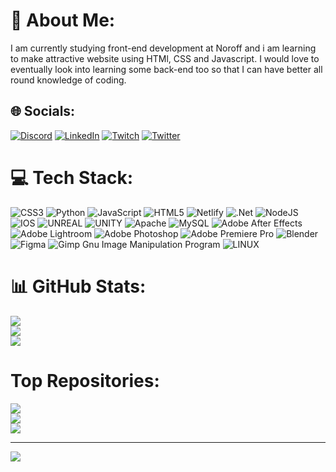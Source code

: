 # 💫 About Me:
I am currently studying front-end development at Noroff and i am learning to make attractive website using HTMl, CSS and Javascript. I would love to eventually look into learning some back-end too so that I can have  better all round knowledge of coding.


## 🌐 Socials:
[![Discord](https://img.shields.io/badge/Discord-%237289DA.svg?logo=discord&logoColor=white)](https://discord.gg/Chrissebah#9770) [![LinkedIn](https://img.shields.io/badge/LinkedIn-%230077B5.svg?logo=linkedin&logoColor=white)](https://linkedin.com/in/https://www.linkedin.com/in/christian-g-33443213b/) [![Twitch](https://img.shields.io/badge/Twitch-%239146FF.svg?logo=Twitch&logoColor=white)](https://twitch.tv/Chrissebah) [![Twitter](https://img.shields.io/badge/Twitter-%231DA1F2.svg?logo=Twitter&logoColor=white)](https://twitter.com/Chrissebah) 

# 💻 Tech Stack:
![CSS3](https://img.shields.io/badge/css3-%231572B6.svg?style=for-the-badge&logo=css3&logoColor=white) ![Python](https://img.shields.io/badge/python-3670A0?style=for-the-badge&logo=python&logoColor=ffdd54) ![JavaScript](https://img.shields.io/badge/javascript-%23323330.svg?style=for-the-badge&logo=javascript&logoColor=%23F7DF1E) ![HTML5](https://img.shields.io/badge/html5-%23E34F26.svg?style=for-the-badge&logo=html5&logoColor=white) ![Netlify](https://img.shields.io/badge/netlify-%23000000.svg?style=for-the-badge&logo=netlify&logoColor=#00C7B7) ![.Net](https://img.shields.io/badge/.NET-5C2D91?style=for-the-badge&logo=.net&logoColor=white) ![NodeJS](https://img.shields.io/badge/node.js-6DA55F?style=for-the-badge&logo=node.js&logoColor=white) ![IOS](https://img.shields.io/badge/IOS-%2320232a.svg?style=for-the-badge&logo=apple&logoColor=white) ![UNREAL](https://img.shields.io/badge/unreal-%2320232a.svg?style=for-the-badge&logo=unreal-engine&logoColor=white) ![UNITY](https://img.shields.io/badge/Unity-%2320232a.svg?style=for-the-badge&logo=unity&logoColor=white) ![Apache](https://img.shields.io/badge/apache-%23D42029.svg?style=for-the-badge&logo=apache&logoColor=white) ![MySQL](https://img.shields.io/badge/mysql-%2300f.svg?style=for-the-badge&logo=mysql&logoColor=white) ![Adobe After Effects](https://img.shields.io/badge/Adobe%20After%20Effects-9999FF.svg?style=for-the-badge&logo=Adobe%20After%20Effects&logoColor=white) ![Adobe Lightroom](https://img.shields.io/badge/Adobe%20Lightroom-31A8FF.svg?style=for-the-badge&logo=Adobe%20Lightroom&logoColor=white) ![Adobe Photoshop](https://img.shields.io/badge/adobephotoshop-%2331A8FF.svg?style=for-the-badge&logo=adobephotoshop&logoColor=white) ![Adobe Premiere Pro](https://img.shields.io/badge/Adobe%20Premiere%20Pro-9999FF.svg?style=for-the-badge&logo=Adobe%20Premiere%20Pro&logoColor=white) ![Blender](https://img.shields.io/badge/blender-%23F5792A.svg?style=for-the-badge&logo=blender&logoColor=white) 	![Figma](https://img.shields.io/badge/figma-%23F24E1E.svg?style=for-the-badge&logo=figma&logoColor=white) ![Gimp Gnu Image Manipulation Program](https://img.shields.io/badge/Gimp-657D8B?style=for-the-badge&logo=gimp&logoColor=FFFFFF) ![LINUX](https://img.shields.io/badge/Linux-FCC624?style=for-the-badge&logo=linux&logoColor=black)
# 📊 GitHub Stats:
![](https://github-readme-stats.vercel.app/api?username=chrissebah&theme=dark&hide_border=false&include_all_commits=true&count_private=false)<br/>
![](https://github-readme-streak-stats.herokuapp.com/?user=chrissebah&theme=dark&hide_border=false)<br/>
![](https://github-readme-stats.vercel.app/api/top-langs/?username=chrissebah&theme=dark&hide_border=false&include_all_commits=true&count_private=false&layout=compact)

# Top Repositories:
![](https://github.com/Chrissebah/Cross-Course-Assignment-HTML-CSS)<br/>
![](https://github.com/Chrissebah/SemesterProject-1)<br/>
![](https://github.com/Noroff-FEU-Assignments/project-exam-1-Chrissebah)


---
[![](https://visitcount.itsvg.in/api?id=chrissebah&icon=1&color=4)](https://visitcount.itsvg.in)

<!-- Proudly created with GPRM ( https://gprm.itsvg.in ) -->
